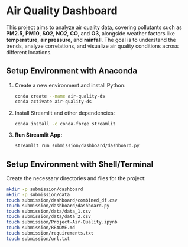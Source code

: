 # Air Quality Dashboard

This project aims to analyze air quality data, covering pollutants such as **PM2.5**, **PM10**, **SO2**, **NO2**, **CO**, and **O3**, alongside weather factors like **temperature**, **air pressure**, and **rainfall**. The goal is to understand the trends, analyze correlations, and visualize air quality conditions across different locations.

## Setup Environment with Anaconda

1. Create a new environment and install Python:
    ```bash
    conda create --name air-quality-ds
    conda activate air-quality-ds
    ```

2. Install Streamlit and other dependencies:
    ```bash
    conda install -c conda-forge streamlit
    ```

3. **Run Streamlit App:**
    ```bash
    streamlit run submission/dashboard/dashboard.py
    ```

## Setup Environment with Shell/Terminal

Create the necessary directories and files for the project:
```bash
mkdir -p submission/dashboard
mkdir -p submission/data
touch submission/dashboard/combined_df.csv
touch submission/dashboard/dashboard.py
touch submission/data/data_1.csv
touch submission/data/data_2.csv
touch submission/Project-Air-Quality.ipynb
touch submission/README.md
touch submission/requirements.txt
touch submission/url.txt
